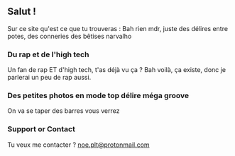## Salut !

Sur ce site qu'est ce que tu trouveras : Bah rien mdr, juste des délires entre potes, des conneries des bêtises narvalho

### Du rap et de l'high tech

Un fan de rap ET d'high tech, t'as déjà vu ça ? Bah voilà, ça existe, donc je parlerai un peu de rap aussi.

### Des petites photos en mode top délire méga groove

On va se taper des barres vous verrez

### Support or Contact

Tu veux me contacter ? noe.plt@protonmail.com
